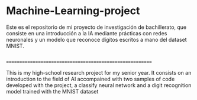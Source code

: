 # Machine-Learning-project

Este es el repositorio de mi proyecto de investigación de bachillerato, que consiste en una introducción a la IA
mediante prácticas con redes neuronales y un modelo que reconoce dígitos escritos a mano del dataset MNIST.

                        =======================================================

This is my high-school research project for my senior year. It consists on an introduction to the field of AI
accompained with two samples of code developed with the project, a classify neural network and a digit recognition 
model trained with the MNIST dataset
